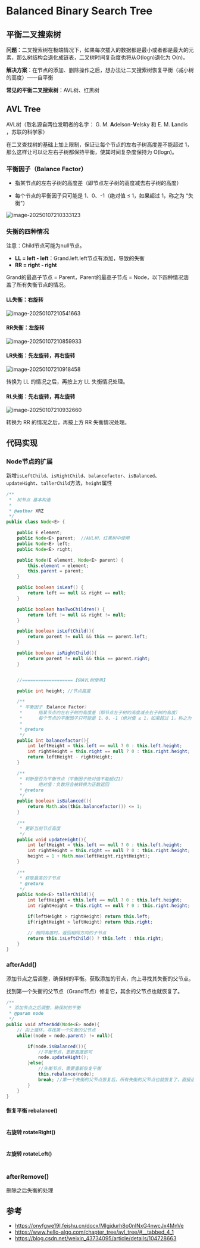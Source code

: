 # Balanced Binary Search Tree

## 平衡二叉搜索树

**问题**：二叉搜索树在极端情况下，如果每次插入的数据都是最小或者都是最大的元素，那么树结构会退化成链表，二叉树时间复杂度也将从O(logn)退化为 O(n)。

**解决方案**：在节点的添加、删除操作之后，想办法让二叉搜索树恢复平衡（减小树的高度）——自平衡

**常见的平衡二叉搜索树**：AVL树、红黑树

## AVL Tree

AVL树（取名源自两位发明者的名字： G. M. **A**delson-**V**elsky 和 E. M. **L**andis ，苏联的科学家）

在二叉查找树的基础上加上限制，保证让每个节点的左右子树高度差不能超过 1，那么这样让可以让左右子树都保持平衡，使其时间复杂度保持为 O(logn)。

### 平衡因子（Balance Factor）

- 指某节点的左右子树的高度差（即节点左子树的高度减去右子树的高度）

- 每个节点的平衡因子只可能是 1、0、-1（绝对值 ≤ 1，如果超过 1，称之为 “失衡"）

![image-20250107210333123](../../Image/image-20250107210333123.png)

### 失衡的四种情况

注意：Child节点可能为null节点。

- **LL = left - left**：Grand.left.left节点有添加，导致的失衡
- **RR = right - right**

Grand的最高子节点 = Parent，Parent的最高子节点  = Node，以下四种情况涵盖了所有失衡节点的情况。

#### LL失衡：右旋转

![image-20250107210541663](../../Image/image-20250107210541663.png)

#### RR失衡：左旋转

![image-20250107210859933](../../Image/image-20250107210859933.png)

#### LR失衡：先左旋转，再右旋转

![image-20250107210918458](../../Image/image-20250107210918458.png)

转换为 LL 的情况之后，再按上方 LL 失衡情况处理。

#### RL失衡：先右旋转，再左旋转

![image-20250107210932660](../../Image/image-20250107210932660.png)

转换为 RR 的情况之后，再按上方 RR 失衡情况处理。

## 代码实现

### Node节点的扩展

新增`isLeftChild`、`isRightChild`、`balancefactor`、`isBalanced`、`updateHight`、`tallerChild`方法，`height`属性

```java
/**
 *  树节点 基本构造
 * 
 * @author XRZ
 */
public class Node<E> {

    public E element;
    public Node<E> parent;  //AVL树、红黑树中使用
    public Node<E> left;
    public Node<E> right;

    public Node(E element, Node<E> parent) {
        this.element = element;
        this.parent = parent;
    }

    public boolean isLeaf() {
        return left == null && right == null;
    }

    public boolean hasTwoChildren() {
        return left != null && right != null;
    }

    public boolean isLeftChild(){
        return parent != null && this == parent.left;
    }

    public boolean isRightChild(){
        return parent != null && this == parent.right;
    }


    //===================【供AVL树使用】

    public int height; //节点高度

    /**
     * 平衡因子（Balance Factor）
     *      指某节点的左右子树的高度差（即节点左子树的高度减去右子树的高度）
     *      每个节点的平衡因子只可能是 1、0、-1（绝对值 ≤ 1，如果超过 1，称之为 “失衡"）
     *
     * @return
     */
    public int balancefactor(){
        int leftHeight = this.left == null ? 0 : this.left.height;
        int rightHeight = this.right == null ? 0 : this.right.height;
        return leftHeight - rightHeight;
    }

    /**
     * 判断是否为平衡节点（平衡因子绝对值不能超过1）
     *      绝对值：负数将会被转换为正数返回
     * @return
     */
    public boolean isBalanced(){
        return Math.abs(this.balancefactor()) <= 1;
    }

    /**
     * 更新当前节点高度
     */
    public void updateHight(){
        int leftHeight = this.left == null ? 0 : this.left.height;
        int rightHeight = this.right == null ? 0 : this.right.height;
        height = 1 + Math.max(leftHeight,rightHeight);
    }

    /**
     * 获取最高的子节点
     * @return
     */
    public Node<E> tallerChild(){
        int leftHeight = this.left == null ? 0 : this.left.height;
        int rightHeight = this.right == null ? 0 : this.right.height;

        if(leftHeight > rightHeight) return this.left;
        if(rightHeight > leftHeight) return this.right;

        // 相同高度时，返回相同方向的子节点
        return this.isLeftChild() ? this.left : this.right;
    }
}
```

### afterAdd()

添加节点之后调整，确保树的平衡。获取添加的节点，向上寻找其失衡的父节点。

找到第一个失衡的父节点（Grand节点）修复它，其余的父节点也就恢复了。

```java
/**
 * 添加节点之后调整，确保树的平衡
 * @param node
 */
public void afterAdd(Node<E> node){
    // 向上循环，寻找第一个失衡的父节点
    while((node = node.parent) != null){

        if(node.isBalanced()){
            //平衡节点，更新高度即可
            node.updateHight();
        }else{
            //失衡节点，需要重新恢复平衡
            this.rebalance(node);
            break; //第一个失衡的父节点恢复后，所有失衡的父节点也就恢复了，直接退出
        }
    }
}
```

#### 恢复平衡 rebalance()

```java

```

#### 右旋转 rotateRight()

```java
```

#### 左旋转 rotateLeft()

```java

```

### afterRemove()

删除之后失衡的处理 



## 参考

- https://onyfgwe19l.feishu.cn/docx/MIgjdurh8o0nINxG4nwcJx4MnVe
- https://www.hello-algo.com/chapter_tree/avl_tree/#__tabbed_4_1
- https://blog.csdn.net/weixin_43734095/article/details/104728663